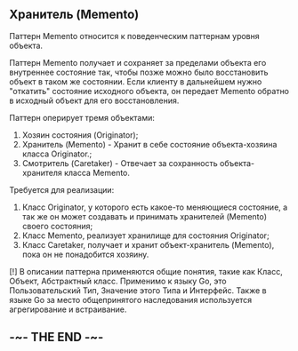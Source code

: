 
## Хранитель (Memento)

Паттерн Memento относится к поведенческим паттернам уровня объекта.

Паттерн Memento получает и сохраняет за пределами объекта его внутреннее состояние так, чтобы позже можно было восстановить объект в таком же состоянии. Если клиенту в дальнейшем нужно "откатить" состояние исходного объекта, он передает Memento обратно в исходный объект для его восстановления.

Паттерн оперирует тремя объектами:

1. Хозяин состояния (Originator);
2. Хранитель (Memento) - Хранит в себе состояние объекта-хозяина класса Originator.;
3. Смотритель (Caretaker) - Отвечает за сохранность объекта-хранителя класса Memento.

Требуется для реализации:

1. Класс Originator, у которого есть какое-то меняющиеся состояние, а так же он может создавать и принимать хранителей (Memento) своего состояния;
2. Класс Memento, реализует хранилище для состояния Originator;
3. Класс Caretaker, получает и хранит объект-хранитель (Memento), пока он не понадобится хозяину.

[!] В описании паттерна применяются общие понятия, такие как Класс, Объект, Абстрактный класс. Применимо к языку Go, это Пользовательский Тип, Значение этого Типа и Интерфейс. Также в языке Go за место общепринятого наследования используется агрегирование и встраивание.

## -~- THE END -~-